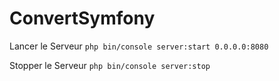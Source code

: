 # ConvertSymfony

Lancer le Serveur 
    ```php bin/console server:start 0.0.0.0:8080```
    
Stopper le Serveur
    ```php bin/console server:stop```
